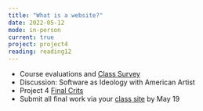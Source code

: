 ```yaml
---
title: "What is a website?"
date: 2022-05-12
mode: in-person
current: true
project: project4
reading: reading12
---
```


- Course evaluations and [Class Survey](https://docs.google.com/forms/d/e/1FAIpQLScs9hzIPkAcxPjygJBhgdZQ7tfGiqMEs_QW7NLnu-gI3X6UKA/viewform?usp=sf_link)
- Discussion: Software as Ideology with American Artist
- Project 4 [Final Crits](https://docs.google.com/spreadsheets/d/1WBiTwb1RcQhzgnds9JFp6vzfvYRPa4FVqLqSqKIMdIo/edit#gid=1363507304)
- Submit all final work via your [class site](/projects/class-site) by May 19